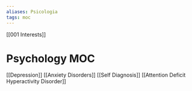 ```yaml
---
aliases: Psicologia
tags: moc
---
```

[[001 Interests]]
# Psychology MOC

[[Depression]]
[[Anxiety Disorders]]
[[Self Diagnosis]]
[[Attention Deficit Hyperactivity Disorder]]